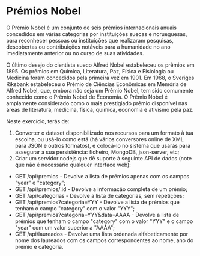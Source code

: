# Prémios Nobel

O Prémio Nobel é um conjunto de seis prêmios internacionais anuais concedidos em várias categorias por instituições suecas e norueguesas, para reconhecer pessoas ou instituições que realizaram pesquisas, descobertas ou contribuições notáveis para a humanidade no ano imediatamente anterior ou no curso de suas atividades.

O último desejo do cientista sueco Alfred Nobel estabeleceu os prêmios em 1895. Os prêmios em Química, Literatura, Paz, Física e Fisiologia ou Medicina foram concedidos pela primeira vez em 1901. Em 1968, o Sveriges Riksbank estabeleceu o Prêmio de Ciências Econômicas em Memória de Alfred Nobel, que, embora não seja um Prêmio Nobel, tem sido comumente conhecido como o Prêmio Nobel de Economia. O Prêmio Nobel é amplamente considerado como o mais prestigiado prêmio disponível nas áreas de literatura, medicina, física, química, economia e ativismo pela paz.

Neste exercício, terás de:

1. Converter o dataset disponibilizado nos recursos para um formato à tua escolha, ou usá-lo como está (há vários conversores online de XML para JSON e outros formatos), e colocá-lo no sistema que usarás para assegurar a sua persistência: ficheiro, MongoDB, json-server, etc;
2. Criar um servidor nodejs que dê suporte à seguinte API de dados (note que não é necessário qualquer interface web):
- GET /api/premios - Devolve a lista de prémios apenas com os campos "year" e "category";
- GET /api/premios/:id - Devolve a informação completa de um prémio;
- GET /api/categorias - Devolve a lista de categorias, sem repetições;
- GET /api/premios?categoria=YYY - Devolve a lista de prémios que tenham o campo "category" com o valor "YYY";
- GET /api/premios?categoria=YYY&data=AAAA - Devolve a lista de prémios que tenham o campo "category" com o valor "YYY" e o campo "year" com um valor superior a "AAAA";
- GET /api/laureados - Devolve uma lista ordenada alfabeticamente por nome dos laureados com os campos correspondentes ao nome, ano do prémio e categoria.